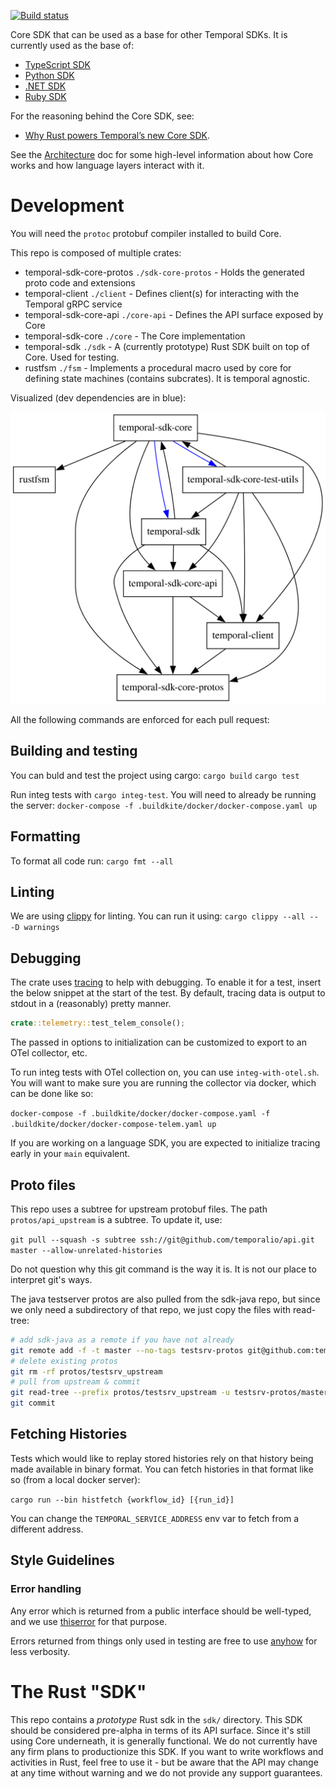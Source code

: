 [![Build status](https://badge.buildkite.com/c23f47f4a827f04daece909963bd3a248496f0cdbabfbecee4.svg?branch=master)](https://buildkite.com/temporal/core-sdk?branch=master)

Core SDK that can be used as a base for other Temporal SDKs. It is currently used as the base of:

- [TypeScript SDK](https://github.com/temporalio/sdk-typescript/)
- [Python SDK](https://github.com/temporalio/sdk-python/)
- [.NET SDK](https://github.com/temporalio/sdk-dotnet/)
- [Ruby SDK](https://github.com/temporalio/sdk-ruby/)

For the reasoning behind the Core SDK, see: 

- [Why Rust powers Temporal’s new Core SDK](https://temporal.io/blog/why-rust-powers-core-sdk).

See the [Architecture](ARCHITECTURE.md) doc for some high-level information about how Core works
and how language layers interact with it.

# Development

You will need the `protoc` protobuf compiler installed to build Core.

This repo is composed of multiple crates:
* temporal-sdk-core-protos `./sdk-core-protos` - Holds the generated proto code and extensions
* temporal-client `./client` - Defines client(s) for interacting with the Temporal gRPC service
* temporal-sdk-core-api `./core-api` - Defines the API surface exposed by Core
* temporal-sdk-core `./core` - The Core implementation
* temporal-sdk `./sdk` - A (currently prototype) Rust SDK built on top of Core. Used for testing.
* rustfsm `./fsm` - Implements a procedural macro used by core for defining state machines
    (contains subcrates). It is temporal agnostic.

Visualized (dev dependencies are in blue):

![Crate dependency graph](./etc/deps.svg)

All the following commands are enforced for each pull request:

## Building and testing

You can buld and test the project using cargo:
`cargo build`
`cargo test`

Run integ tests with `cargo integ-test`. You will need to already be running the server:
`docker-compose -f .buildkite/docker/docker-compose.yaml up`

## Formatting
To format all code run:
`cargo fmt --all`

## Linting
We are using [clippy](https://github.com/rust-lang/rust-clippy) for linting.
You can run it using:
`cargo clippy --all -- -D warnings`

## Debugging
The crate uses [tracing](https://github.com/tokio-rs/tracing) to help with debugging. To enable
it for a test, insert the below snippet at the start of the test. By default, tracing data is output
to stdout in a (reasonably) pretty manner.

```rust
crate::telemetry::test_telem_console();
```

The passed in options to initialization can be customized to export to an OTel collector, etc.

To run integ tests with OTel collection on, you can use `integ-with-otel.sh`. You will want to make
sure you are running the collector via docker, which can be done like so:

`docker-compose -f .buildkite/docker/docker-compose.yaml -f .buildkite/docker/docker-compose-telem.yaml up`

If you are working on a language SDK, you are expected to initialize tracing early in your `main`
equivalent.

## Proto files

This repo uses a subtree for upstream protobuf files. The path `protos/api_upstream` is a
subtree. To update it, use:

`git pull --squash -s subtree ssh://git@github.com/temporalio/api.git master --allow-unrelated-histories`

Do not question why this git command is the way it is. It is not our place to interpret git's ways.

The java testserver protos are also pulled from the sdk-java repo, but since we only need a
subdirectory of that repo, we just copy the files with read-tree:
```bash
# add sdk-java as a remote if you have not already
git remote add -f -t master --no-tags testsrv-protos git@github.com:temporalio/sdk-java.git
# delete existing protos
git rm -rf protos/testsrv_upstream
# pull from upstream & commit
git read-tree --prefix protos/testsrv_upstream -u testsrv-protos/master:temporal-test-server/src/main/proto
git commit
```

## Fetching Histories
Tests which would like to replay stored histories rely on that history being made available in
binary format. You can fetch histories in that format like so (from a local docker server):

`cargo run --bin histfetch {workflow_id} [{run_id}]`

You can change the `TEMPORAL_SERVICE_ADDRESS` env var to fetch from a different address.

## Style Guidelines

### Error handling
Any error which is returned from a public interface should be well-typed, and we use 
[thiserror](https://github.com/dtolnay/thiserror) for that purpose.

Errors returned from things only used in testing are free to use 
[anyhow](https://github.com/dtolnay/anyhow) for less verbosity.


# The Rust "SDK"
This repo contains a *prototype* Rust sdk in the `sdk/` directory. This SDK should be considered
pre-alpha in terms of its API surface. Since it's still using Core underneath, it is generally
functional. We do not currently have any firm plans to productionize this SDK. If you want to write
workflows and activities in Rust, feel free to use it - but be aware that the API may change at any
time without warning and we do not provide any support guarantees.